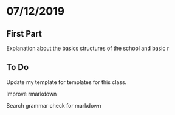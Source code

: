 # 07/12/2019
## First Part

Explanation about the basics structures of the school and basic r

## To Do

Update my template for templates for this class.

Improve rmarkdown

Search grammar check for markdown